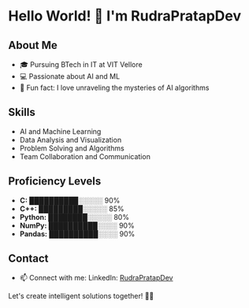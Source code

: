 # Hello World! 👋 I'm RudraPratapDev

## About Me
- 🎓 Pursuing BTech in IT at VIT Vellore
- 💻 Passionate about AI and ML
- 🎉 Fun fact: I love unraveling the mysteries of AI algorithms

## Skills
- AI and Machine Learning
- Data Analysis and Visualization
- Problem Solving and Algorithms
- Team Collaboration and Communication

## Proficiency Levels
- **C:** ██████████░░░░░ 90%
- **C++:** █████████░░░░░ 85%
- **Python:** ████████░░░░░ 80%
- **NumPy:** ██████████░░░░ 90%
- **Pandas:** ██████████░░░░ 90%

## Contact
- 📫 Connect with me:
  LinkedIn: [RudraPratapDev](https://www.linkedin.com/in/rudra-it/)

Let's create intelligent solutions together! 🤖✨
